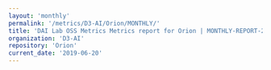 ```yaml
---
layout: 'monthly'
permalink: '/metrics/D3-AI/Orion/MONTHLY/'
title: 'DAI Lab OSS Metrics Metrics report for Orion | MONTHLY-REPORT-2019-06-20'
organization: 'D3-AI'
repository: 'Orion'
current_date: '2019-06-20'
---
```

